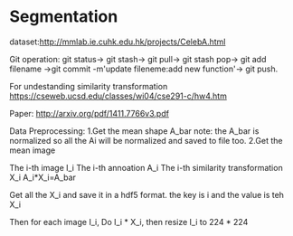 # Segmentation

dataset:http://mmlab.ie.cuhk.edu.hk/projects/CelebA.html

Git operation: git status-> git stash-> git pull-> git stash pop-> git add filename ->git commit -m'update fileneme:add new function'-> git push.

For undestanding similarity transformation
https://cseweb.ucsd.edu/classes/wi04/cse291-c/hw4.htm

Paper:
http://arxiv.org/pdf/1411.7766v3.pdf

Data Preprocessing:
1.Get the mean shape A_bar
note: the A_bar is normalized so all the Ai will be normalized and saved to file too.
2.Get the mean image

The i-th image I_i
The i-th annoation A_i
The i-th similarity transformation X_i
A_i*X_i=A_bar


Get all the X_i and save it in a hdf5 format. the key is i and the value is teh X_i

Then for each image I_i, Do I_i * X_i, then resize I_i to 224 * 224
